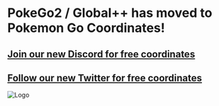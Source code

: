 # PokeGo2 / Global++ has moved to Pokemon Go Coordinates!
## [Join our new Discord for free coordinates](https://discord.gg/jme4kjz)
## [Follow our new Twitter for free coordinates](https://twitter.com/pgcoordinates)

![Logo](https://i.ibb.co/YbGw7dj/PGC-Logo-Circle.png)
